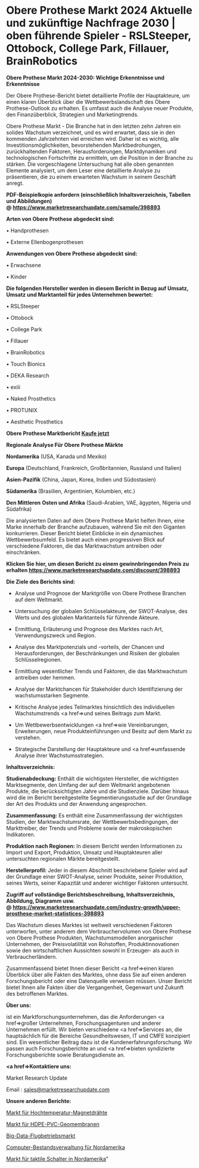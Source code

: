 # Obere Prothese Markt 2024 Aktuelle und zukünftige Nachfrage 2030 | oben führende Spieler - RSLSteeper, Ottobock, College Park, Fillauer, BrainRobotics

<strong>Obere Prothese Markt 2024-2030: Wichtige Erkenntnisse und Erkenntnisse</strong>

Der Obere Prothese-Bericht bietet detaillierte Profile der Hauptakteure, um einen klaren Überblick über die Wettbewerbslandschaft des Obere Prothese-Outlook zu erhalten. Es umfasst auch die Analyse neuer Produkte, den Finanzüberblick, Strategien und Marketingtrends.

Obere Prothese Markt - Die Branche hat in den letzten zehn Jahren ein solides Wachstum verzeichnet, und es wird erwartet, dass sie in den kommenden Jahrzehnten viel erreichen wird. Daher ist es wichtig, alle Investitionsmöglichkeiten, bevorstehenden Marktbedrohungen, zurückhaltenden Faktoren, Herausforderungen, Marktdynamiken und technologischen Fortschritte zu ermitteln, um die Position in der Branche zu stärken. Die vorgeschlagene Untersuchung hat alle oben genannten Elemente analysiert, um dem Leser eine detaillierte Analyse zu präsentieren, die zu einem erwarteten Wachstum in seinem Geschäft anregt.

<strong><b>PDF-Beispielkopie anfordern (einschließlich Inhaltsverzeichnis, Tabellen und Abbildungen) @ </b></strong><strong><a href=https://www.marketresearchupdate.com/sample/398893><strong>https://www.marketresearchupdate.com/sample/398893</u></a></strong></strong>

<strong>Arten von Obere Prothese abgedeckt sind:</strong>

• Handprothesen

• Externe Ellenbogenprothesen

<strong>Anwendungen von Obere Prothese abgedeckt sind:</strong>

• Erwachsene

• Kinder

<strong>Die folgenden Hersteller werden in diesem Bericht in Bezug auf Umsatz, Umsatz und Marktanteil für jedes Unternehmen bewertet:</strong>

• RSLSteeper

• Ottobock

• College Park

• Fillauer

• BrainRobotics

• Touch Bionics

• DEKA Research

• exiii

• Naked Prosthetics

• PROTUNIX

• Aesthetic Prosthetics

<strong>Obere Prothese Marktbericht <a href=https://www.marketresearchupdate.com/buynow/398893>Kaufe jetzt</a></strong>

<strong>Regionale Analyse Für Obere Prothese Märkte</strong>

<strong>Nordamerika</strong> (USA, Kanada und Mexiko)

<strong>Europa</strong> (Deutschland, Frankreich, Großbritannien, Russland und Italien)

<strong>Asien-Pazifik</strong> (China, Japan, Korea, Indien und Südostasien)

<strong>Südamerika</strong> (Brasilien, Argentinien, Kolumbien, etc.)

<strong>Den Mittleren</strong> <strong>Osten und Afrika</strong> (Saudi-Arabien, VAE, ägypten, Nigeria und Südafrika)

Die analysierten Daten auf dem Obere Prothese Markt helfen Ihnen, eine Marke innerhalb der Branche aufzubauen, während Sie mit den Giganten konkurrieren. Dieser Bericht bietet Einblicke in ein dynamisches Wettbewerbsumfeld. Es bietet auch einen progressiven Blick auf verschiedene Faktoren, die das Marktwachstum antreiben oder einschränken.

<strong>Klicken Sie hier, um diesen Bericht zu einem gewinnbringenden Preis zu erhalten
</strong><strong><a href=https://www.marketresearchupdate.com/discount/398893>https://www.marketresearchupdate.com/discount/398893</b></u></strong></a>

<strong>Die Ziele des Berichts sind:</strong>

- Analyse und Prognose der Marktgröße von Obere Prothese Branchen auf dem Weltmarkt.

- Untersuchung der globalen Schlüsselakteure, der SWOT-Analyse, des Werts und des globalen Marktanteils für führende Akteure.

- Ermittlung, Erläuterung und Prognose des Marktes nach Art, Verwendungszweck und Region.

- Analyse des Marktpotenzials und -vorteils, der Chancen und Herausforderungen, der Beschränkungen und Risiken der globalen Schlüsselregionen.

- Ermittlung wesentlicher Trends und Faktoren, die das Marktwachstum antreiben oder hemmen.

- Analyse der Marktchancen für Stakeholder durch Identifizierung der wachstumsstarken Segmente.

- Kritische Analyse jedes Teilmarktes hinsichtlich des individuellen Wachstumstrends <a href=>und</a> seines Beitrags zum Markt.

- Um Wettbewerbsentwicklungen <a href=>wie</a> Vereinbarungen, Erweiterungen, neue Produkteinführungen und Besitz auf dem Markt zu verstehen.

- Strategische Darstellung der Hauptakteure und <a href=>umfas</a>sende Analyse ihrer Wachstumsstrategien.

<strong>Inhaltsverzeichnis:</strong>

<strong>Studienabdeckung:</strong> Enthält die wichtigsten Hersteller, die wichtigsten Marktsegmente, den Umfang der auf dem Weltmarkt angebotenen Produkte, die berücksichtigten Jahre und die Studienziele. Darüber hinaus wird die im Bericht bereitgestellte Segmentierungsstudie auf der Grundlage der Art des Produkts und der Anwendung angesprochen.

<strong>Zusammenfassung:</strong> Es enthält eine Zusammenfassung der wichtigsten Studien, der Marktwachstumsrate, der Wettbewerbsbedingungen, der Markttreiber, der Trends und Probleme sowie der makroskopischen Indikatoren.

<strong>Produktion nach Regionen:</strong> In diesem Bericht werden Informationen zu Import und Export, Produktion, Umsatz und Hauptakteuren aller untersuchten regionalen Märkte bereitgestellt.

<strong>Herstellerprofil:</strong> Jeder in diesem Abschnitt beschriebene Spieler wird auf der Grundlage einer SWOT-Analyse, seiner Produkte, seiner Produktion, seines Werts, seiner Kapazität und anderer wichtiger Faktoren untersucht.

<strong><b>Zugriff auf vollständige Berichtsbeschreibung, Inhaltsverzeichnis, Abbildung, Diagramm usw. @ </b></strong><strong><a href=https://www.marketresearchupdate.com/industry-growth/upper-prosthese-market-statistices-398893>https://www.marketresearchupdate.com/industry-growth/upper-prosthese-market-statistices-398893</a></strong>

Das Wachstum dieses Marktes ist weltweit verschiedenen Faktoren unterworfen, unter anderem dem Verbrauchervolumen von Obere Prothese von Obere Prothese Produkten, Wachstumsmodellen anorganischer Unternehmen, der Preisvolatilität von Rohstoffen, Produktinnovationen sowie den wirtschaftlichen Aussichten sowohl in Erzeuger- als auch in Verbraucherländern.

Zusammenfassend bietet Ihnen dieser Bericht <a href=>einen</a> klaren Überblick über alle Fakten des Marktes, ohne dass Sie auf einen anderen Forschungsbericht oder eine Datenquelle verweisen müssen. Unser Bericht bietet Ihnen alle Fakten über die Vergangenheit, Gegenwart und Zukunft des betroffenen Marktes.

<strong>Über uns:</strong>

 ist ein Marktforschungsunternehmen, das die Anforderungen <a href=>großer</a> Unternehmen, Forschungsagenturen und anderer Unternehmen erfüllt. Wir bieten verschiedene <a href=>Services</a> an, die hauptsächlich für die Bereiche Gesundheitswesen, IT und CMFE konzipiert sind. Ein wesentlicher Beitrag dazu ist die Kundenerfahrungsforschung. Wir passen auch Forschungsberichte an und <a href=>bieten</a> syndizierte Forschungsberichte sowie Beratungsdienste an.

<strong><a href=>Kontaktiere uns:</a></strong>

Market Research Update

Email : sales@marketresearchupdate.com

<strong>Unsere anderen Berichte:</strong>

<a href=https://www.linkedin.com/pulse/high-temperature-magnet-wire-market-2023-trends-new-research>Markt für Hochtemperatur-Magnetdrähte</a>

<a href=https://www.linkedin.com/pulse/hdpe-pvc-geomembrane-market-analysis>Markt für HDPE-PVC-Geomembranen</a>

<a href=https://www.linkedin.com/pulse/big-data-flight-operations-market-outlooks-2023>Big-Data-Flugbetriebsmarkt</a>

<a href=https://www.linkedin.com/pulse/north-america-computer-inventory-management>Computer-Bestandsverwaltung für Nordamerika</a>

<a href=https://www.linkedin.com/pulse/north-america-tactile-switches-market-growing>Markt für taktile Schalter in Nordamerika</a>"
